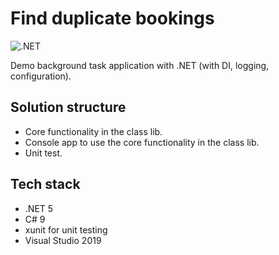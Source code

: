 # Find duplicate bookings

![.NET](https://github.com/Arnab-Developer/find-duplicate-bookings/workflows/.NET/badge.svg?branch=main)

Demo background task application with .NET (with DI, logging, configuration).

## Solution structure

* Core functionality in the class lib.
* Console app to use the core functionality in the class lib.
* Unit test.

## Tech stack

* .NET 5
* C# 9
* xunit for unit testing
* Visual Studio 2019
